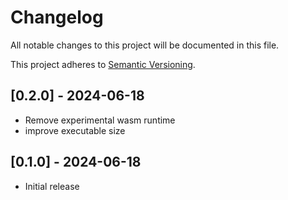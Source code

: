 # Changelog

All notable changes to this project will be documented in this file.

This project adheres to [Semantic Versioning](https://semver.org).

## [0.2.0] - 2024-06-18
- Remove experimental wasm runtime
- improve executable size

## [0.1.0] - 2024-06-18
- Initial release